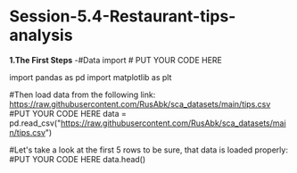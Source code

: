 # Session-5.4-Restaurant-tips-analysis
**1.The First Steps**
-#Data import # PUT YOUR CODE HERE

import pandas as pd
import matplotlib as plt

#Then load data from the following link: https://raw.githubusercontent.com/RusAbk/sca_datasets/main/tips.csv
#PUT YOUR CODE HERE
data = pd.read_csv("https://raw.githubusercontent.com/RusAbk/sca_datasets/main/tips.csv")

#Let's take a look at the first 5 rows to be sure, that data is loaded properly:     
#PUT YOUR CODE HERE
data.head()


